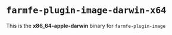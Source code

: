 # `farmfe-plugin-image-darwin-x64`

This is the **x86_64-apple-darwin** binary for `farmfe-plugin-image`
